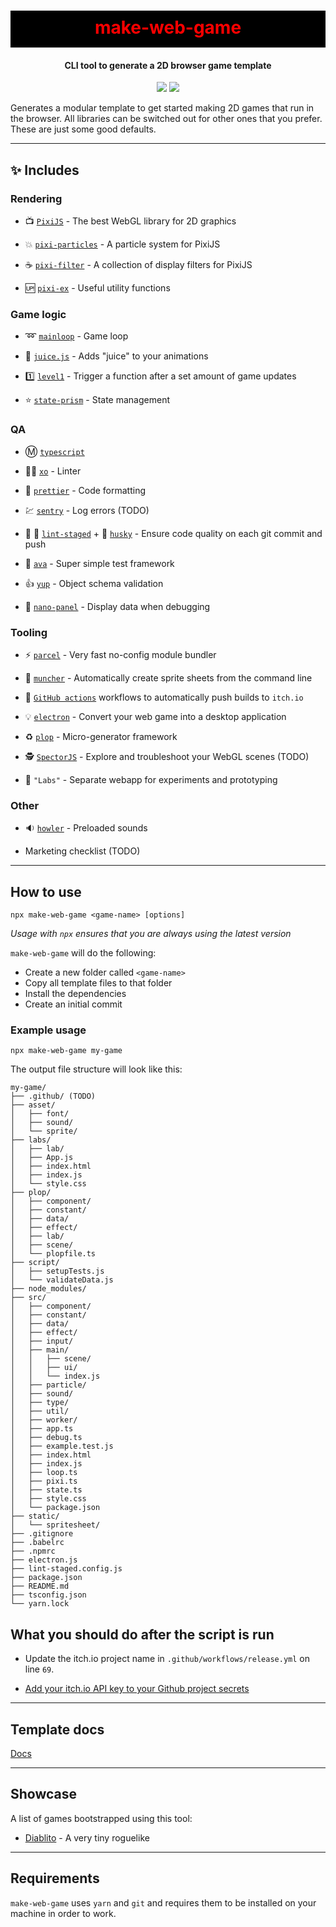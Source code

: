 <h1 align="center" style="background-color: black; color:red; padding: 10px 0 15px 0">
  make-web-game
</h1>
<h4 align="center">
  CLI tool to generate a 2D browser game template
</h4>
<div align="center">
  <img src="https://badgen.net/npm/v/make-web-game?icon=npm" />
  <!-- <img src="https://badgen.net/npm/dw/make-web-game?icon=npm" /> -->
  <img src="https://badgen.net/github/last-commit/sajmoni/make-web-game?icon=github" />
</div>

Generates a modular template to get started making 2D games that run in the browser. All libraries can be switched out for other ones that you prefer. These are just some good defaults.

---

## :sparkles: Includes

### Rendering

- :tv: [`PixiJS`](https://github.com/pixijs/pixi.js) - The best WebGL library for 2D graphics

- :boom: [`pixi-particles`](https://github.com/pixijs/pixi-particles) - A particle system for PixiJS

- :coffee: [`pixi-filter`](https://github.com/pixijs/pixi-filters) - A collection of display filters for PixiJS

- :up: [`pixi-ex`](https://github.com/sajmoni/pixi-ex) - Useful utility functions

### Game logic

- :loop: [`mainloop`](https://github.com/IceCreamYou/MainLoop.js) - Game loop

- :tropical_drink: [`juice.js`](https://github.com/rymdkraftverk/juice.js) - Adds "juice" to your animations

- :one: [`level1`](https://github.com/rymdkraftverk/level1) - Trigger a function after a set amount of game updates

- :star: [`state-prism`](https://github.com/sajmoni/state-prism) - State management

### QA

- :m: [`typescript`](https://github.com/microsoft/TypeScript)

- :policeman: [`xo`](https://github.com/xojs/xo) - Linter

- :nail_care: [`prettier`](https://github.com/prettier/prettier) - Code formatting

- :chart: [`sentry`](https://sentry.io/) - Log errors (TODO)

- :no_entry_sign: :poop: [`lint-staged`](https://github.com/okonet/lint-staged) + :dog: [`husky`](https://github.com/typicode/husky) - Ensure code quality on each git commit and push

- :straight_ruler: [`ava`](https://github.com/avajs/ava) - Super simple test framework

- :+1: [`yup`](https://github.com/jquense/yup) - Object schema validation

- :eyes: [`nano-panel`](https://github.com/sajmoni/nano-panel) - Display data when debugging

### Tooling

- :zap: [`parcel`](https://github.com/parcel-bundler/parcel) - Very fast no-config module bundler

- :cake: [`muncher`](https://github.com/sajmoni/muncher) - Automatically create sprite sheets from the command line

- :red_circle: [`GitHub actions`](https://github.com/features/actions) workflows to automatically push builds to `itch.io`

- :bulb: [`electron`](https://github.com/electron/electron) - Convert your web game into a desktop application

- :recycle: [`plop`](https://github.com/plopjs/plop) - Micro-generator framework

- :detective: [`SpectorJS`](https://github.com/BabylonJS/Spector.js) - Explore and troubleshoot your WebGL scenes (TODO)

- :microscope: `"Labs"` - Separate webapp for experiments and prototyping

### Other

- :sound: [`howler`](https://github.com/goldfire/howler.js/) - Preloaded sounds

* Marketing checklist (TODO)

---

## How to use

```shell
npx make-web-game <game-name> [options]
```

_Usage with `npx` ensures that you are always using the latest version_

`make-web-game` will do the following:

- Create a new folder called `<game-name>`
- Copy all template files to that folder
- Install the dependencies
- Create an initial commit

### Example usage

```
npx make-web-game my-game
```

The output file structure will look like this:

```
my-game/
├── .github/ (TODO)
├── asset/
│   ├── font/
│   ├── sound/
│   └── sprite/
├── labs/
│   ├── lab/
│   ├── App.js
│   ├── index.html
│   ├── index.js
│   └── style.css
├── plop/
│   ├── component/
│   ├── constant/
│   ├── data/
│   ├── effect/
│   ├── lab/
│   ├── scene/
│   └── plopfile.ts
├── script/
│   ├── setupTests.js
│   └── validateData.js
├── node_modules/
├── src/
│   ├── component/
│   ├── constant/
│   ├── data/
│   ├── effect/
│   ├── input/
│   ├── main/
│   │   ├── scene/
│   │   ├── ui/
│   │   └── index.js
│   ├── particle/
│   ├── sound/
│   ├── type/
│   ├── util/
│   ├── worker/
│   ├── app.ts
│   ├── debug.ts
│   ├── example.test.js
│   ├── index.html
│   ├── index.js
│   ├── loop.ts
│   ├── pixi.ts
│   ├── state.ts
│   ├── style.css
│   └── package.json
├── static/
│   └── spritesheet/
├── .gitignore
├── .babelrc
├── .npmrc
├── electron.js
├── lint-staged.config.js
├── package.json
├── README.md
├── tsconfig.json
└── yarn.lock
```

<!-- ## Options

`--no-electron` (TODO)

Exclude electron from the game

`--verbose` (TODO)

Display full output. Good for debugging. -->

## What you should do after the script is run

- Update the itch.io project name in `.github/workflows/release.yml` on line `69`.

- [Add your itch.io API key to your Github project secrets](https://itch.io/docs/butler/login.html)

<!-- - Set Sentry URL. -->

<!-- - Suggestion: Make the `release` branch protected so that you don't accidentally push to it. -->

---

## Template docs

[Docs](template/folder/README.md)

---

## Showcase

A list of games bootstrapped using this tool:

- [Diablito](https://rymdkraftverk.itch.io/diablito) - A very tiny roguelike

---

## Requirements

`make-web-game` uses `yarn` and `git` and requires them to be installed on your machine in order to work.
